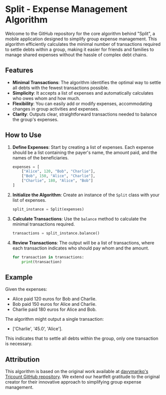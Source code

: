 # Split - Expense Management Algorithm

Welcome to the GitHub repository for the core algorithm behind "Split", a mobile application designed to simplify group expense management. This algorithm efficiently calculates the minimal number of transactions required to settle debts within a group, making it easier for friends and families to manage shared expenses without the hassle of complex debt chains.

## Features

- **Minimal Transactions**: The algorithm identifies the optimal way to settle all debts with the fewest transactions possible.
- **Simplicity**: It accepts a list of expenses and automatically calculates who owes whom and how much.
- **Flexibility**: You can easily add or modify expenses, accommodating changes in group activities and expenses.
- **Clarity**: Outputs clear, straightforward transactions needed to balance the group's expenses.

## How to Use

1. **Define Expenses**: Start by creating a list of expenses. Each expense should be a list containing the payer's name, the amount paid, and the names of the beneficiaries.

    ```python
    expenses = [
        ["Alice", 120, "Bob", "Charlie"],
        ["Bob", 150, "Alice", "Charlie"],
        ["Charlie", 180, "Alice", "Bob"]
    ]
    ```

2. **Initialize the Algorithm**: Create an instance of the `Split` class with your list of expenses.

    ```python
    split_instance = Split(expenses)
    ```

3. **Calculate Transactions**: Use the `balance` method to calculate the minimal transactions required.

    ```python
    transactions = split_instance.balance()
    ```

4. **Review Transactions**: The output will be a list of transactions, where each transaction indicates who should pay whom and the amount.

    ```python
    for transaction in transactions:
        print(transaction)
    ```

## Example

Given the expenses:

- Alice paid 120 euros for Bob and Charlie.
- Bob paid 150 euros for Alice and Charlie.
- Charlie paid 180 euros for Alice and Bob.

The algorithm might output a single transaction:

- ['Charlie', '45.0', 'Alice'].

This indicates that to settle all debts within the group, only one transaction is necessary.

## Attribution

This algorithm is based on the original work available at [davymariko's Tricount GitHub repository](https://github.com/davymariko/Tricount). We extend our heartfelt gratitude to the original creator for their innovative approach to simplifying group expense management.
